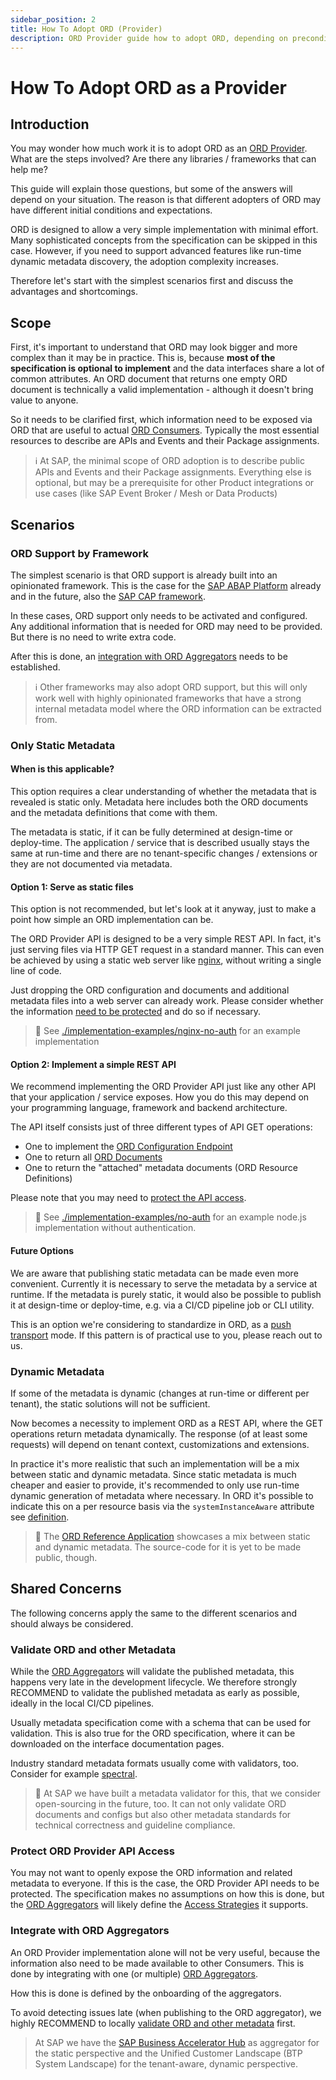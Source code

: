 ```yaml
---
sidebar_position: 2
title: How To Adopt ORD (Provider)
description: ORD Provider guide how to adopt ORD, depending on preconditions and requirements.
---
```


# How To Adopt ORD as a Provider

## Introduction

You may wonder how much work it is to adopt ORD as an [ORD Provider](../../spec-v1/index.md#ord-provider).
What are the steps involved? Are there any libraries / frameworks that can help me?

This guide will explain those questions, but some of the answers will depend on your situation.
The reason is that different adopters of ORD may have different initial conditions and expectations.

ORD is designed to allow a very simple implementation with minimal effort. Many sophisticated concepts from the specification can be skipped in this case. However, if you need to support advanced features like run-time dynamic metadata discovery, the adoption complexity increases.

Therefore let's start with the simplest scenarios first and discuss the advantages and shortcomings.

## Scope

First, it's important to understand that ORD may look bigger and more complex than it may be in practice.
This is, because **most of the specification is optional to implement** and the data interfaces share a lot of common attributes.
An ORD document that returns one empty ORD document is technically a valid implementation - although it doesn't bring value to anyone.

So it needs to be clarified first, which information need to be exposed via ORD that are useful to actual [ORD Consumers](../../spec-v1/index.md#ord-consumer). Typically the most essential resources to describe are APIs and Events and their Package assignments.

> ℹ At SAP, the minimal scope of ORD adoption is to describe public APIs and Events and their Package assignments.
> Everything else is optional, but may be a prerequisite for other Product integrations or use cases (like SAP Event Broker / Mesh or Data Products)

## Scenarios

### ORD Support by Framework

The simplest scenario is that ORD support is already built into an opinionated framework.
This is the case for the [SAP ABAP Platform](https://developers.sap.com/topics/abap-platform.platform.html) already and in the future, also the [SAP CAP framework](https://cap.cloud.sap/docs/about/).

In these cases, ORD support only needs to be activated and configured. Any additional information that is needed for ORD may need to be provided. But there is no need to write extra code.

After this is done, an [integration with ORD Aggregators](#integrate-with-ord-aggregators) needs to be established.

> ℹ Other frameworks may also adopt ORD support, but this will only work well with highly opinionated frameworks that have a strong internal metadata model where the ORD information can be extracted from.

### Only Static Metadata

#### When is this applicable?

This option requires a clear understanding of whether the metadata that is revealed is static only.
Metadata here includes both the ORD documents and the metadata definitions that come with them.

The metadata is static, if it can be fully determined at design-time or deploy-time.
The application / service that is described usually stays the same at run-time and there are no tenant-specific changes / extensions or they are not documented via metadata.

#### Option 1: Serve as static files

This option is not recommended, but let's look at it anyway, just to make a point how simple an ORD implementation can be.

The ORD Provider API is designed to be a very simple REST API.
In fact, it's just serving files via HTTP GET request in a standard manner.
This can even be achieved by using a static web server like [nginx](https://www.nginx.com/), without writing a single line of code.

Just dropping the ORD configuration and documents and additional metadata files into a web server can already work.
Please consider whether the information [need to be protected](#protect-ord-document-api-access) and do so if necessary.

> 🔗 See [./implementation-examples/nginx-no-auth](https://github.com/open-resource-discovery/specification/tree/main/implementation-examples/nginx-no-auth) for an example implementation

#### Option 2: Implement a simple REST API

We recommend implementing the ORD Provider API just like any other API that your application / service exposes.
How you do this may depend on your programming language, framework and backend architecture.

The API itself consists just of three different types of API GET operations:

- One to implement the [ORD Configuration Endpoint](../../spec-v1/index.md#ord-configuration-endpoint)
- One to return all [ORD Documents](../../spec-v1/index.md#ord-document)
- One to return the "attached" metadata documents (ORD Resource Definitions)

Please note that you may need to [protect the API access](#protect-ord-document-api-access).

> 🔗 See [./implementation-examples/no-auth](https://github.com/open-resource-discovery/specification/tree/main/implementation-examples/no-auth) for an example node.js implementation without authentication.

#### Future Options

We are aware that publishing static metadata can be made even more convenient.
Currently it is necessary to serve the metadata by a service at runtime.
If the metadata is purely static, it would also be possible to publish it at design-time or deploy-time, e.g. via a CI/CD pipeline job or CLI utility.

This is an option we're considering to standardize in ORD, as a [push transport](../../spec-v1/index.md#push-transport) mode. If this pattern is of practical use to you, please reach out to us.

### Dynamic Metadata

If some of the metadata is dynamic (changes at run-time or different per tenant), the static solutions will not be sufficient.

Now becomes a necessity to implement ORD as a REST API, where the GET operations return metadata dynamically.
The response (of at least some requests) will depend on tenant context, customizations and extensions.

In practice it's more realistic that such an implementation will be a mix between static and dynamic metadata.
Since static metadata is much cheaper and easier to provide, it's recommended to only use run-time dynamic generation of metadata where necessary. In ORD it's possible to indicate this on a per resource basis via the `systemInstanceAware` attribute see [definition](../../spec-v1/index.md#def-system-instance-aware).

> 🚧 The [ORD Reference Application](https://ord-reference-application.cfapps.sap.hana.ondemand.com/) showcases a mix between static and dynamic metadata. The source-code for it is yet to be made public, though.

## Shared Concerns

The following concerns apply the same to the different scenarios and should always be considered.

### Validate ORD and other Metadata

While the [ORD Aggregators](../../spec-v1/index.md#ord-aggregator) will validate the published metadata, this happens very late in the development lifecycle.
We therefore strongly RECOMMEND to validate the published metadata as early as possible, ideally in the local CI/CD pipelines.

Usually metadata specification come with a schema that can be used for validation. This is also true for the ORD specification, where it can be downloaded on the interface documentation pages.

Industry standard metadata formats usually come with validators, too. Consider for example [spectral](https://stoplight.io/open-source/spectral).

> 🚧 At SAP we have built a metadata validator for this, that we consider open-sourcing in the future, too.
> It can not only validate ORD documents and configs but also other metadata standards for technical correctness and guideline compliance.

### Protect ORD Provider API Access

You may not want to openly expose the ORD information and related metadata to everyone.
If this is the case, the ORD Provider API needs to be protected.
The specification makes no assumptions on how this is done, but the [ORD Aggregators](../../spec-v1/index.md#ord-aggregator) will likely define the [Access Strategies](../../spec-extensions/access-strategies/) it supports.

### Integrate with ORD Aggregators

An ORD Provider implementation alone will not be very useful, because the information also need to be made available to other Consumers. This is done by integrating with one (or multiple) [ORD Aggregators](../../spec-v1/index.md#ord-aggregator).

How this is done is defined by the onboarding of the aggregators.

To avoid detecting issues late (when publishing to the ORD aggregator), we highly RECOMMEND to locally [validate ORD and other metadata](#validate-ord-and-other-metadata) first.

> At SAP we have the [SAP Business Accelerator Hub](https://api.sap.com/) as aggregator for the static perspective and the Unified Customer Landscape (BTP System Landscape) for the tenant-aware, dynamic perspective.

